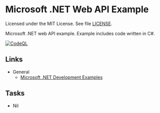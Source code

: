 # Microsoft .NET Web API Example

Licensed under the MIT License. See file [LICENSE](./LICENSE).

Microsoft .NET web API example. Example includes code written in C#.

[![CodeQL](https://github.com/mneiferbag/dotnet-web-api/actions/workflows/codeql.yml/badge.svg)](https://github.com/mneiferbag/dotnet-web-api/actions/workflows/codeql.yml)

## Links

* General
  * [Microsoft .NET Development Examples](https://github.com/mneiferbag/csharp-examples)

## Tasks

- Nil
